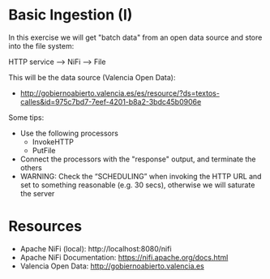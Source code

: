 # Basic Ingestion (I)

In this exercise we will get "batch data" from an open data source and store into the file system:

HTTP service --> NiFi --> File

This will be the data source (Valencia Open Data):

* http://gobiernoabierto.valencia.es/es/resource/?ds=textos-calles&id=975c7bd7-7eef-4201-b8a2-3bdc45b0906e

Some tips:

* Use the following processors
  * InvokeHTTP
  * PutFile
* Connect the processors with the "response" output, and terminate the others
* WARNING: Check the “SCHEDULING” when invoking the HTTP URL and set to something reasonable (e.g. 30 secs), otherwise we will saturate the server

# Resources

* Apache NiFi (local): http://localhost:8080/nifi
* Apache NiFi Documentation: https://nifi.apache.org/docs.html
* Valencia Open Data: http://gobiernoabierto.valencia.es

